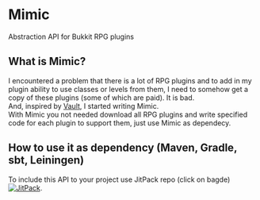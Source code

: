 # Mimic 
Abstraction API for Bukkit RPG plugins

## What is Mimic?
I encountered a problem that there is a lot of RPG plugins and to add in my plugin ability to use classes or levels from them, I need to somehow get a copy of these plugins (some of which are paid). It is bad.  
And, inspired by [Vault](https://github.com/MilkBowl/Vault), I started writing Mimic.  
With Mimic you not needed download all RPG plugins and write specified code for each plugin to support them, just use Mimic as dependecy.

## How to use it as dependency (Maven, Gradle, sbt, Leiningen)
To include this API to your project use JitPack repo (click on bagde) [![JitPack](https://jitpack.io/v/OsipXD/MimicAPI.svg)](https://jitpack.io/#OsipXD/MimicAPI).  
